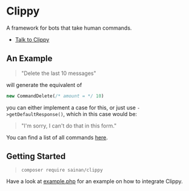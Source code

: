 # Clippy

A framework for bots that take human commands.

- [Talk to Clippy](https://clippy.chat/)

## An Example

> "Delete the last 10 messages"

will generate the equivalent of

```PHP
new CommandDelete(/* amount = */ 10)
```

you can either implement a case for this, or just use `->getDefaultResponse()`, which in this case would be:

> "I'm sorry, I can't do that in this form."

You can find a list of all commands [here](https://sainan.github.io/Clippy/inherits.html).

## Getting Started

> `composer require sainan/clippy`

Have a look at [example.php](https://github.com/Sainan/Clippy/blob/senpai/example.php) for an example on how to integrate Clippy.
